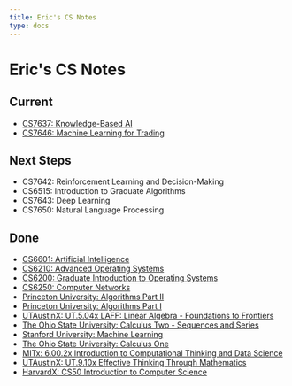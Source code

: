 ```yaml
---
title: Eric's CS Notes
type: docs
---
```


# Eric's CS Notes

## Current

- [CS7637: Knowledge-Based AI](https://omscs.gatech.edu/cs-7637-knowledge-based-artificial-intelligence-cognitive-systems)
- [CS7646: Machine Learning for Trading](https://omscs.gatech.edu/cs-7646-machine-learning-trading)

## Next Steps

- CS7642: Reinforcement Learning and Decision-Making
- CS6515: Introduction to Graduate Algorithms
- CS7643: Deep Learning
- CS7650: Natural Language Processing

## Done

- [CS6601: Artificial Intelligence](https://omscs.gatech.edu/cs-6601-artificial-intelligence)
- [CS6210: Advanced Operating Systems](https://omscs.gatech.edu/cs-6210-advanced-operating-systems)
- [CS6200: Graduate Introduction to Operating Systems](https://omscs.gatech.edu/cs-6200-introduction-operating-systems)
- [CS6250: Computer Networks](https://omscs.gatech.edu/cs-6250-computer-networks)
- [Princeton University: Algorithms Part II](https://www.coursera.org/learn/algorithms-part1/home/welcome)
- [Princeton University: Algorithms Part I](https://www.coursera.org/learn/algorithms-part1/home/welcome)
- [UTAustinX: UT.5.04x LAFF: Linear Algebra - Foundations to Frontiers](https://courses.edx.org/courses/course-v1:UTAustinX+UT.5.05x+2T2017/course/)
- [The Ohio State University: Calculus Two - Sequences and Series](https://www.coursera.org/learn/advanced-calculus)
- [Stanford University: Machine Learning](https://www.coursera.org/learn/machine-learning/home/welcome)
- [The Ohio State University: Calculus One](https://www.coursera.org/learn/calculus1/home/welcome)
- [MITx: 6.00.2x Introduction to Computational Thinking and Data Science](https://courses.edx.org/courses/course-v1:MITx+6.00.2x_7+1T2017/info)
- [UTAustinX: UT.9.10x Effective Thinking Through Mathematics](https://courses.edx.org/courses/course-v1:UTAustinX+UT.9.10x+3T2016/course/)
- [HarvardX: CS50 Introduction to Computer Science](https://courses.edx.org/courses/course-v1:HarvardX+CS50+X/info)
